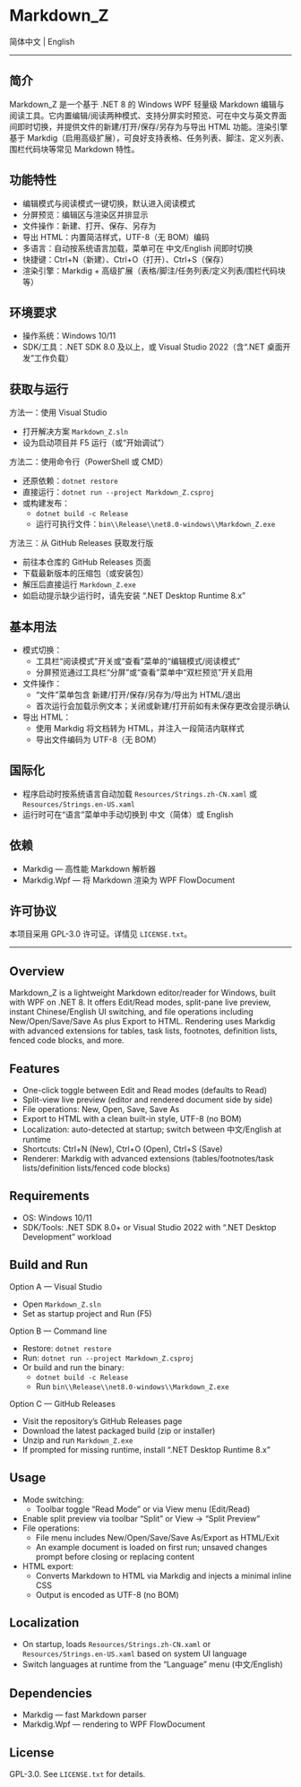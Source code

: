 # Markdown_Z

简体中文 | English

---

## 简介

Markdown_Z 是一个基于 .NET 8 的 Windows WPF 轻量级 Markdown 编辑与阅读工具。它内置编辑/阅读两种模式、支持分屏实时预览、可在中文与英文界面间即时切换，并提供文件的新建/打开/保存/另存为与导出 HTML 功能。渲染引擎基于 Markdig（启用高级扩展），可良好支持表格、任务列表、脚注、定义列表、围栏代码块等常见 Markdown 特性。

## 功能特性

- 编辑模式与阅读模式一键切换，默认进入阅读模式
- 分屏预览：编辑区与渲染区并排显示
- 文件操作：新建、打开、保存、另存为
- 导出 HTML：内置简洁样式，UTF-8（无 BOM）编码
- 多语言：自动按系统语言加载，菜单可在 中文/English 间即时切换
- 快捷键：Ctrl+N（新建）、Ctrl+O（打开）、Ctrl+S（保存）
- 渲染引擎：Markdig + 高级扩展（表格/脚注/任务列表/定义列表/围栏代码块等）

## 环境要求

- 操作系统：Windows 10/11
- SDK/工具：.NET SDK 8.0 及以上，或 Visual Studio 2022（含“.NET 桌面开发”工作负载）

## 获取与运行

方法一：使用 Visual Studio

- 打开解决方案 `Markdown_Z.sln`
- 设为启动项目并 F5 运行（或“开始调试”）

方法二：使用命令行（PowerShell 或 CMD）

- 还原依赖：`dotnet restore`
- 直接运行：`dotnet run --project Markdown_Z.csproj`
- 或构建发布：
  - `dotnet build -c Release`
  - 运行可执行文件：`bin\\Release\\net8.0-windows\\Markdown_Z.exe`

方法三：从 GitHub Releases 获取发行版

- 前往本仓库的 GitHub Releases 页面
- 下载最新版本的压缩包（或安装包）
- 解压后直接运行 `Markdown_Z.exe`
- 如启动提示缺少运行时，请先安装 “.NET Desktop Runtime 8.x”

## 基本用法

- 模式切换：
  - 工具栏“阅读模式”开关或“查看”菜单的“编辑模式/阅读模式”
  - 分屏预览通过工具栏“分屏”或“查看”菜单中“双栏预览”开关启用
- 文件操作：
  - “文件”菜单包含 新建/打开/保存/另存为/导出为 HTML/退出
  - 首次运行会加载示例文本；关闭或新建/打开前如有未保存更改会提示确认
- 导出 HTML：
  - 使用 Markdig 将文档转为 HTML，并注入一段简洁内联样式
  - 导出文件编码为 UTF-8（无 BOM）

## 国际化

- 程序启动时按系统语言自动加载 `Resources/Strings.zh-CN.xaml` 或 `Resources/Strings.en-US.xaml`
- 运行时可在“语言”菜单中手动切换到 中文（简体）或 English

## 依赖

- Markdig — 高性能 Markdown 解析器
- Markdig.Wpf — 将 Markdown 渲染为 WPF FlowDocument

## 许可协议

本项目采用 GPL-3.0 许可证。详情见 `LICENSE.txt`。

---

## Overview

Markdown_Z is a lightweight Markdown editor/reader for Windows, built with WPF on .NET 8. It offers Edit/Read modes, split-pane live preview, instant Chinese/English UI switching, and file operations including New/Open/Save/Save As plus Export to HTML. Rendering uses Markdig with advanced extensions for tables, task lists, footnotes, definition lists, fenced code blocks, and more.

## Features

- One-click toggle between Edit and Read modes (defaults to Read)
- Split-view live preview (editor and rendered document side by side)
- File operations: New, Open, Save, Save As
- Export to HTML with a clean built-in style, UTF-8 (no BOM)
- Localization: auto-detected at startup; switch between 中文/English at runtime
- Shortcuts: Ctrl+N (New), Ctrl+O (Open), Ctrl+S (Save)
- Renderer: Markdig with advanced extensions (tables/footnotes/task lists/definition lists/fenced code blocks)

## Requirements

- OS: Windows 10/11
- SDK/Tools: .NET SDK 8.0+ or Visual Studio 2022 with “.NET Desktop Development” workload

## Build and Run

Option A — Visual Studio

- Open `Markdown_Z.sln`
- Set as startup project and Run (F5)

Option B — Command line

- Restore: `dotnet restore`
- Run: `dotnet run --project Markdown_Z.csproj`
- Or build and run the binary:
  - `dotnet build -c Release`
  - Run `bin\\Release\\net8.0-windows\\Markdown_Z.exe`

Option C — GitHub Releases

- Visit the repository’s GitHub Releases page
- Download the latest packaged build (zip or installer)
- Unzip and run `Markdown_Z.exe`
- If prompted for missing runtime, install “.NET Desktop Runtime 8.x”

## Usage

- Mode switching:
  - Toolbar toggle “Read Mode” or via View menu (Edit/Read)
- Enable split preview via toolbar “Split” or View → “Split Preview”
- File operations:
  - File menu includes New/Open/Save/Save As/Export as HTML/Exit
  - An example document is loaded on first run; unsaved changes prompt before closing or replacing content
- HTML export:
  - Converts Markdown to HTML via Markdig and injects a minimal inline CSS
  - Output is encoded as UTF-8 (no BOM)

## Localization

- On startup, loads `Resources/Strings.zh-CN.xaml` or `Resources/Strings.en-US.xaml` based on system UI language
- Switch languages at runtime from the “Language” menu (中文/English)

## Dependencies

- Markdig — fast Markdown parser
- Markdig.Wpf — rendering to WPF FlowDocument

## License

GPL-3.0. See `LICENSE.txt` for details.
